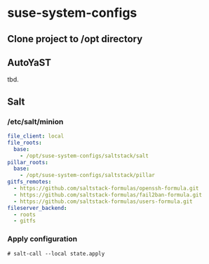 # suse-system-configs

## Clone project to /opt directory

## AutoYaST
tbd.

## Salt

### /etc/salt/minion
```yaml
file_client: local
file_roots:
  base:
    - /opt/suse-system-configs/saltstack/salt
pillar_roots:
  base:
    - /opt/suse-system-configs/saltstack/pillar
gitfs_remotes:
  - https://github.com/saltstack-formulas/openssh-formula.git
  - https://github.com/saltstack-formulas/fail2ban-formula.git
  - https://github.com/saltstack-formulas/users-formula.git
fileserver_backend:
  - roots
  - gitfs
```

### Apply configuration
```shell
# salt-call --local state.apply
```

